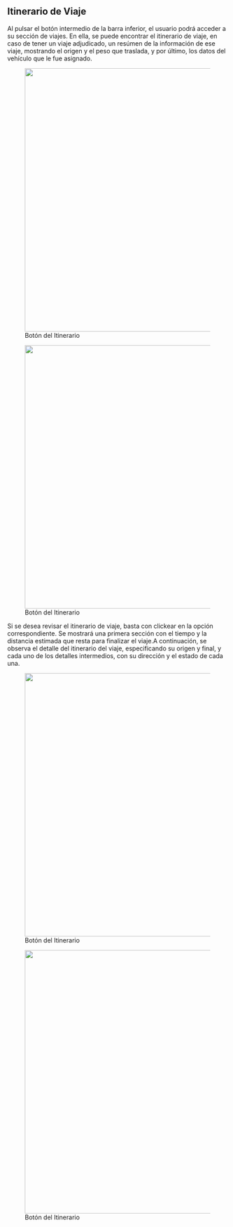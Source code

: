 ## Itinerario de Viaje

Al pulsar el botón intermedio de la barra inferior, el usuario podrá acceder a su sección de viajes. En ella, se puede encontrar el itinerario de viaje, en caso de tener un viaje adjudicado, un resúmen de la información de ese viaje, mostrando el origen y el peso que traslada, y por último, los datos del vehículo que le fue asignado.

<figure>
    <a href="https://i.imgur.com/Gt8HTLo.png" target="_blank">
        <img src="https://i.imgur.com/Gt8HTLo.png" height="600"/>
    </a>
    <figcaption>Botón del Itinerario </figcaption>
</figure>

<figure>
    <a href="https://i.imgur.com/2ZWKjtK.png" target="_blank">
        <img src="https://i.imgur.com/2ZWKjtK.png" height="600"/>
    </a>
    <figcaption>Botón del Itinerario</figcaption>
</figure>

Si se desea revisar el itinerario de viaje, basta con clickear en la opción correspondiente. Se mostrará una primera sección con el tiempo y la distancia estimada que resta para finalizar el viaje.A continuación, se observa el detalle del itinerario del viaje, especificando su origen y final, y cada uno de los detalles intermedios, con su dirección y el estado de cada una.

<figure>
    <a href="https://i.imgur.com/I57NzFo.png" target="_blank">
        <img src="https://i.imgur.com/I57NzFo.png" height="600"/>
    </a>
    <figcaption>Botón del Itinerario</figcaption>
</figure>

<figure>
    <a href="https://i.imgur.com/S5dVRqf.png" target="_blank">
        <img src="https://i.imgur.com/S5dVRqf.png" height="600"/>
    </a>
    <figcaption>Botón del Itinerario </figcaption>
</figure>